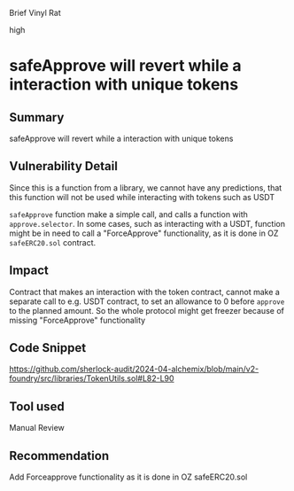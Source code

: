 Brief Vinyl Rat

high

# safeApprove will revert while a interaction with unique tokens

## Summary
safeApprove will revert while a interaction with unique tokens
## Vulnerability Detail

Since this is a function from a library, we cannot have any predictions, that this function will not be used while interacting with tokens such as USDT

`safeApprove` function make a simple call, and calls a function with `approve.selector`.
In some cases, such as interacting with a USDT, function might be in need to call a "ForceApprove" functionality, as it is done in OZ `safeERC20.sol` contract.


## Impact
Contract that makes an interaction with the token contract, cannot make a separate call to e.g. USDT contract, to set an allowance to 0 before `approve`  to the planned amount.
So the whole protocol might get freezer because of missing "ForceApprove" functionality

## Code Snippet
https://github.com/sherlock-audit/2024-04-alchemix/blob/main/v2-foundry/src/libraries/TokenUtils.sol#L82-L90
## Tool used

Manual Review

## Recommendation
Add Forceapprove functionality as it is done in OZ safeERC20.sol